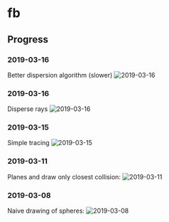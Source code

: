 fb
==

Progress
--------

### 2019-03-16
Better dispersion algorithm (slower)
![2019-03-16](https://rootmos-static.ams3.cdn.digitaloceanspaces.com/projects/fb/2019-03-16_122815_723354467.png)

### 2019-03-16
Disperse rays
![2019-03-16](https://rootmos-static.ams3.cdn.digitaloceanspaces.com/projects/fb/2019-03-16_102517_196581612.png)

### 2019-03-15
Simple tracing
![2019-03-15](https://rootmos-static.ams3.cdn.digitaloceanspaces.com/projects/fb/2019-03-15_084430_877689340.png)

### 2019-03-11
Planes and draw only closest collision:
![2019-03-11](https://rootmos-static.ams3.cdn.digitaloceanspaces.com/projects/fb/2019-03-11_082143_815286406.png)

### 2019-03-08
Naive drawing of spheres:
![2019-03-08](https://rootmos-static.ams3.cdn.digitaloceanspaces.com/projects/fb/2019-03-08_101647_472512861.png)
